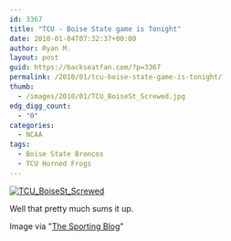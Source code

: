 ```yaml
---
id: 3367
title: "TCU - Boise State game is Tonight"
date: 2010-01-04T07:32:37+00:00
author: Ryan M.
layout: post
guid: https://backseatfan.com/?p=3367
permalink: /2010/01/tcu-boise-state-game-is-tonight/
thumb:
  - /images/2010/01/TCU_BoiseSt_Screwed.jpg
edg_digg_count:
  - "0"
categories:
  - NCAA
tags:
  - Boise State Broncos
  - TCU Horned Frogs
---
```


<div class="entry">
  <p>
    <a href="/images/2010/01/TCU_BoiseSt_Screwed.jpg"><img class="alignnone size-full wp-image-3366" title="TCU_BoiseSt_Screwed" src="/images/2010/01/TCU_BoiseSt_Screwed.jpg" alt="TCU_BoiseSt_Screwed" width="425" height="296" srcset="/images/2010/01/TCU_BoiseSt_Screwed.jpg 425w, /images/2010/01/TCU_BoiseSt_Screwed-300x208.jpg 300w" sizes="(max-width: 425px) 100vw, 425px" /></a>
  </p>

  <p>
    Well that pretty much sums it up.
  </p>

  <p>
    Image via "<a href="https://www.sportingnews.com/blog/the_sporting_blog">The Sporting Blog</a>"
  </p>
</div>
